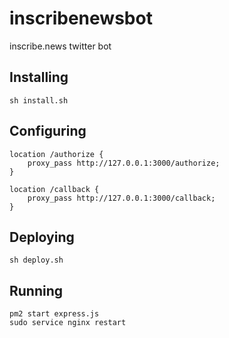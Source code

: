 # inscribenewsbot
inscribe.news twitter bot

## Installing
```
sh install.sh
```

## Configuring
```
location /authorize {
    proxy_pass http://127.0.0.1:3000/authorize;
}

location /callback {
    proxy_pass http://127.0.0.1:3000/callback;
}
```

## Deploying
```
sh deploy.sh
```

## Running
```
pm2 start express.js
sudo service nginx restart
```